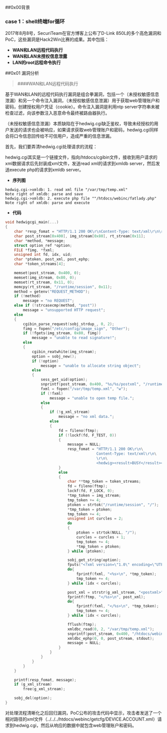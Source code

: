 ##0x00背景
### case 1：shell终端for循环
2017年8月8号，SecuriTeam在官方博客上公布了D-Link 850L的多个高危漏洞和PoC，这些漏洞是Hack2Win比赛的成果。其中包括：
- **WAN和LAN远程代码执行**
- **WAN和LAN未授权信息泄露**
- **LAN的root远程命令执行**

##0x01 漏洞分析
>####WAN和LAN远程代码执行

基于WAN和LAN的远程代码执行漏洞是组合拳漏洞，包括一个（未授权敏感信息泄漏）和另一个命令注入漏洞，（未授权敏感信息泄漏）用于获取web管理账户和密码，创建授权用户凭证（cookie）。命令注入漏洞是利用ntp server字符串未被检查过滤，向该参数注入恶意命令最终被路由器执行。

（未授权敏感信息泄漏）本质缺陷在于hedwig.cgi缺乏鉴权，导致未经授权的用户发送的请求也会被响应，如果请求获取web管理账户和密码，hedwig.cgi同样会将口令信息回传给不可信用户，造成严重的信息泄漏。

首先，我们要弄清hedwig.cgi处理请求的流程：

hedwig.cgi其实是一个链接文件，指向/htdocs/cgibin文件，接收到用户请求的xml数据请求后先封装成xml文件，发送read xml的请求到xmldb server，然后发送execute php的请求到xmldb server。

- **序列图**

```sequence
hedwig.cgi->xmldb: 1. read xml file "/var/tmp/temp.xml"
Note right of xmldb: parse and save
hedwig.cgi->xmldb: 2. execute php file ""/htdocs/webinc/fatlady.php"
Note right of xmldb: parse and execute
```

- **代码**
``` c
void hedwigcgi_main(...)
{
    char *resp_fomat = "HTTP/1.1 200 OK\r\nContent-Type: text/xml\r\n\r\n<hedwig><result>FAILED</result><message>%s</message></hedwig>";
    char post_stream[0x400], img_stream[0x80], rt_stream[0x11];
    char *method, *message;
    struct option_ref *option;
    FILE *fimg, *fxml;
    unsigned int fd, idx, uid;
    char *ptoken, post_xml, post_ephp;
    char *token_streams[4];

    memset(post_stream, 0x400, 0);
    memset(img_stream, 0x80, 0);
    memset(rt_stream, 0x11, 0);
    memcpy(rt_stream, "/runtime/session", 0x11);
    method = getenv("REQUEST_METHOD");
    if (!method)
        message = "no REQUEST";
    else if (!strcasecmp(method, "post"))
        message = "unsupported HTTP request";
    else
    {
        cgibin_parse_request(sobj_strdup_, 0, 2);
        fimg = fopen("/etc/config/image_sign", "Other");
        if (!fgets(img_stream, 0x80, fimg))
            message = "unable to read signature!";
        else
        {
            cgibin_reatwhite(img_stream);
            option = sobj_new();
            if (!option)
                message = "unable to allocate string object";
            else
            {
                sess_get_uid(option);
                snprintf(post_stream, 0x400, "%s/%s/postxml", "/runtime/session", sobj_get_string(option));
                fxml = fopen("/var/tmp/temp.xml", "w");
                if (!fxml)
                    message = "unable to open temp file.";
                else
                {
                    if (!g_xml_stream)
                        message = "no xml data.";
                    else
                    {
                        fd = fileno(ftmp);
                        if (!lockf(fd, F_TEST, 0))
                        {
                            message = NULL;
                            resp_fomat = "HTTP/1.1 200 OK\r\n\
                                         Content-Type: text/xml\r\n\
                                         \r\n\
                                         <hedwig><result>BUSY</result><message>%s</message></hedwig>";
                        }
                        else
                        {
                            char **tmp_token = token_streams;
                            fd = fileno(ftmp);
                            lockf(fd, F_LOCK, 0);
                            *tmp_token = img_stream;
                            tmp_token += 4;
                            ptoken = strtok("/runtime/session", "/");
                            *tmp_token = ptoken;
                            tmp_token += 4;
                            unsigned int curcles = 2;
                            do
                            {
                                ptoken = strtok(NULL, "/");
                                curcles = curcles + 1;
                                tmp_token += 4;
                                *tmp_token = ptoken;
                            } while (ptoken);

                            sobj_get_string(option);
                            fputs("<?xml version=\"1.0\" encoding=\"UTF-8\"?>\n", fxml);
                            do{
                                fprintf(fxml, "<%s>\n", *tmp_token);
                                tmp_token += 4;
                            } while (idx < curcles);

                            post_xml = strstr(g_xml_stream, "<postxml>");
                            fprintf(ftmp, "</%s>\n", post_xml);
                            do{
                                fprintf(fxml, "</%s>\n", *tmp_token);
                                tmp_token += 4;
                            } while (idx < curcles);

                            fflush(ftmp);
                            xmldbc_read(0, 2, "/var/tmp/temp.xml");
                            snprintf(post_stream, 0x400, "/htdocs/webinc/fatlady.php\nprefix=%s/%s", "/runtime/session", sobj_get_string(option));
                            xmldbc_ephp(0, 0, post_stream, stdout);
                            message = NULL;
                        }
                    }
                }
            }
        }
    }

    printf(resp_fomat, message);
    if (g_xml_stream)
        free(g_xml_stream);

    sobj_del(option);
}
```
对处理流程清晰化之后回归漏洞，PoC公布的攻击代码中显示，攻击者发送了一个相对路径的xml文件（../../../htdocs/webinc/getcfg/DEVICE.ACCOUNT.xml）请求到hedwig.cgi，然后从响应的数据中就包含web管理账户和密码。

